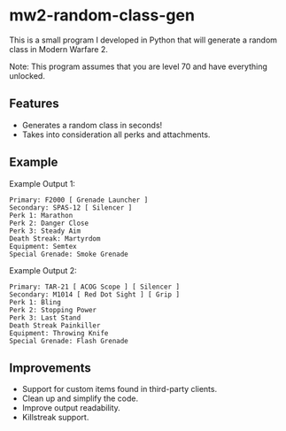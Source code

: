 # mw2-random-class-gen

This is a small program I developed in Python that will generate a random class in Modern Warfare 2. 

Note: This program assumes that you are level 70 and have everything unlocked.

## Features
* Generates a random class in seconds!
* Takes into consideration all perks and attachments.

## Example

Example Output 1:
```
Primary: F2000 [ Grenade Launcher ]
Secondary: SPAS-12 [ Silencer ]
Perk 1: Marathon
Perk 2: Danger Close
Perk 3: Steady Aim
Death Streak: Martyrdom
Equipment: Semtex
Special Grenade: Smoke Grenade
```
Example Output 2:
```
Primary: TAR-21 [ ACOG Scope ] [ Silencer ]
Secondary: M1014 [ Red Dot Sight ] [ Grip ]
Perk 1: Bling
Perk 2: Stopping Power
Perk 3: Last Stand
Death Streak Painkiller
Equipment: Throwing Knife
Special Grenade: Flash Grenade
```

## Improvements
* Support for custom items found in third-party clients.
* Clean up and simplify the code.
* Improve output readability.
* Killstreak support.
